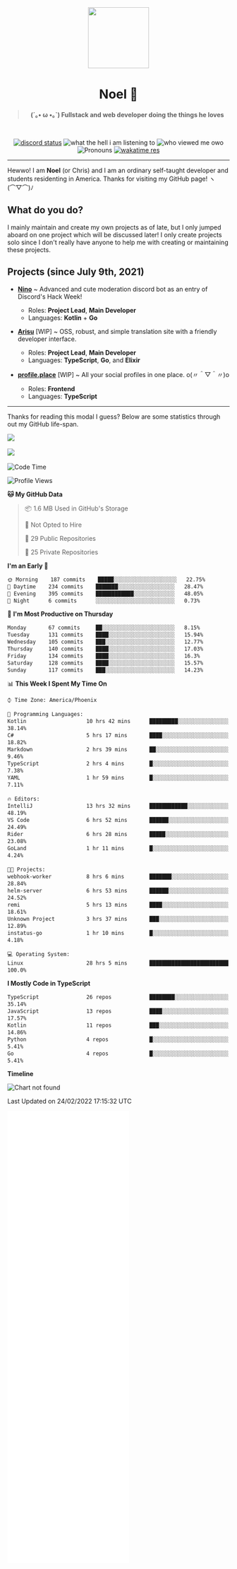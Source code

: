 <div align='center'>
  <div align='center'>
    <img
      src='https://cdn.floofy.dev/art/icons/icon_cinnamonserval.png'
      width='138'
      height='138'
    />
  </div>
  <h1>Noel 🐾</h1>
  <blockquote><strong>(´｡• ω •｡`) Fullstack and web developer doing the things he loves</strong></blockquote>

  <br />

  <a href='https://discord.com/users/280158289667555328' target='_blank'><img alt="discord status" src="https://dev.discordprofiles.me/badge/status/280158289667555328" /></a>
  <img alt="what the hell i am listening to" src="https://dev.discordprofiles.me/badge/spotify/280158289667555328" />
  <img alt="who viewed me owo" src="https://komarev.com/ghpvc/?username=auguwu" />
  <img alt='Pronouns' src='https://img.shields.io/endpoint?url=https://pronoundb.org/shields/6004d014406af11e4593a013' />
  <a href="https://wakatime.com/@auguwu" target='_blank'>
    <img alt='wakatime res' src='https://wakatime.com/badge/user/89736485-42ec-4c0f-a2f3-481db74514dc.svg' />
  </a>
</div>

<hr />

Hewwo! I am **Noel** (or Chris) and I am an ordinary self-taught developer and students residenting in America. Thanks for visiting my GitHub page! ヽ(⌒▽⌒)ﾉ

## What do you do?
I mainly maintain and create my own projects as of late, but I only jumped aboard on one project which will be discussed later! I only create projects
solo since I don't really have anyone to help me with creating or maintaining these projects.

## Projects (since July 9th, 2021)
- [**Nino**](https://nino.sh) ~ Advanced and cute moderation discord bot as an entry of Discord's Hack Week!
  - Roles: **Project Lead**, **Main Developer**
  - Languages: **Kotlin** + **Go**

- [**Arisu**](https://arisu.land) [WIP] ~ OSS, robust, and simple translation site with a friendly developer interface.
  - Roles: **Project Lead**, **Main Developer**
  - Languages: **TypeScript**, **Go**, and **Elixir**

- [**profile.place**](https://profile.place) [WIP] ~ All your social profiles in one place. o(〃＾▽＾〃)o
  - Roles: **Frontend**
  - Languages: **TypeScript**

---

Thanks for reading this modal I guess? Below are some statistics through out my GitHub life-span.

![](https://github-readme-stats.vercel.app/api?username=auguwu&count_private=true&show_icons=true&theme=gruvbox)

![](https://github-readme-stats.vercel.app/api/top-langs/?username=auguwu&layout=compact&theme=gruvbox)

<!--START_SECTION:waka-->
![Code Time](http://img.shields.io/badge/Code%20Time-2%2C765%20hrs%2040%20mins-blue)

![Profile Views](http://img.shields.io/badge/Profile%20Views-76-blue)

**🐱 My GitHub Data** 

> 📦 1.6 MB Used in GitHub's Storage 
 > 
> 🚫 Not Opted to Hire
 > 
> 📜 29 Public Repositories 
 > 
> 🔑 25 Private Repositories  
 > 
**I'm an Early 🐤** 

```text
🌞 Morning    187 commits    █████░░░░░░░░░░░░░░░░░░░░   22.75% 
🌆 Daytime    234 commits    ███████░░░░░░░░░░░░░░░░░░   28.47% 
🌃 Evening    395 commits    ████████████░░░░░░░░░░░░░   48.05% 
🌙 Night      6 commits      ░░░░░░░░░░░░░░░░░░░░░░░░░   0.73%

```
📅 **I'm Most Productive on Thursday** 

```text
Monday       67 commits     ██░░░░░░░░░░░░░░░░░░░░░░░   8.15% 
Tuesday      131 commits    ████░░░░░░░░░░░░░░░░░░░░░   15.94% 
Wednesday    105 commits    ███░░░░░░░░░░░░░░░░░░░░░░   12.77% 
Thursday     140 commits    ████░░░░░░░░░░░░░░░░░░░░░   17.03% 
Friday       134 commits    ████░░░░░░░░░░░░░░░░░░░░░   16.3% 
Saturday     128 commits    ████░░░░░░░░░░░░░░░░░░░░░   15.57% 
Sunday       117 commits    ███░░░░░░░░░░░░░░░░░░░░░░   14.23%

```


📊 **This Week I Spent My Time On** 

```text
⌚︎ Time Zone: America/Phoenix

💬 Programming Languages: 
Kotlin                   10 hrs 42 mins      █████████░░░░░░░░░░░░░░░░   38.14% 
C#                       5 hrs 17 mins       ████░░░░░░░░░░░░░░░░░░░░░   18.82% 
Markdown                 2 hrs 39 mins       ██░░░░░░░░░░░░░░░░░░░░░░░   9.46% 
TypeScript               2 hrs 4 mins        █░░░░░░░░░░░░░░░░░░░░░░░░   7.38% 
YAML                     1 hr 59 mins        █░░░░░░░░░░░░░░░░░░░░░░░░   7.11%

🔥 Editors: 
IntelliJ                 13 hrs 32 mins      ████████████░░░░░░░░░░░░░   48.19% 
VS Code                  6 hrs 52 mins       ██████░░░░░░░░░░░░░░░░░░░   24.49% 
Rider                    6 hrs 28 mins       █████░░░░░░░░░░░░░░░░░░░░   23.08% 
GoLand                   1 hr 11 mins        █░░░░░░░░░░░░░░░░░░░░░░░░   4.24%

🐱‍💻 Projects: 
webhook-worker           8 hrs 6 mins        ███████░░░░░░░░░░░░░░░░░░   28.84% 
helm-server              6 hrs 53 mins       ██████░░░░░░░░░░░░░░░░░░░   24.52% 
remi                     5 hrs 13 mins       ████░░░░░░░░░░░░░░░░░░░░░   18.61% 
Unknown Project          3 hrs 37 mins       ███░░░░░░░░░░░░░░░░░░░░░░   12.89% 
instatus-go              1 hr 10 mins        █░░░░░░░░░░░░░░░░░░░░░░░░   4.18%

💻 Operating System: 
Linux                    28 hrs 5 mins       █████████████████████████   100.0%

```

**I Mostly Code in TypeScript** 

```text
TypeScript               26 repos            ████████░░░░░░░░░░░░░░░░░   35.14% 
JavaScript               13 repos            ████░░░░░░░░░░░░░░░░░░░░░   17.57% 
Kotlin                   11 repos            ███░░░░░░░░░░░░░░░░░░░░░░   14.86% 
Python                   4 repos             █░░░░░░░░░░░░░░░░░░░░░░░░   5.41% 
Go                       4 repos             █░░░░░░░░░░░░░░░░░░░░░░░░   5.41%

```


**Timeline**

![Chart not found](https://raw.githubusercontent.com/auguwu/auguwu/master/charts/bar_graph.png) 


 Last Updated on 24/02/2022 17:15:32 UTC
<!--END_SECTION:waka-->

![](./github-metrics.svg)
